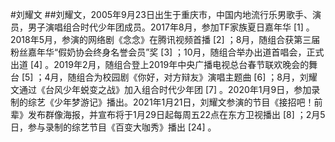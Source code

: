 #刘耀文
##刘耀文，2005年9月23日出生于重庆市，中国内地流行乐男歌手、演员，男子演唱组合时代少年团成员。2017年8月，参加TF家族夏日嘉年华 [1]  。2018年5月，参演的网络剧《念念》在腾讯视频首播 [2]  ；8月，随组合获第三届粉丝嘉年华“假奶协会终身名誉会员”奖 [3]  ；10月，随组合举办出道首唱会，正式出道 [4]  。2019年2月，随组合登上2019年中央广播电视总台春节联欢晚会的舞台 [5]  ；4月，随组合为校园剧《你好，对方辩友》演唱主题曲 [6]  ；8月，刘耀文通过《台风少年蜕变之战》加入组合时代少年团 [7]  。2020年1月9日，参加录制的综艺《少年梦游记》播出。2021年1月21日，刘耀文参演的节目《接招吧！前辈》发布群像海报，并宣布将于1月29日起每周五22点在东方卫视播出 [8]  ；2月5日，参与录制的综艺节目《百变大咖秀》播出 [24]  。
